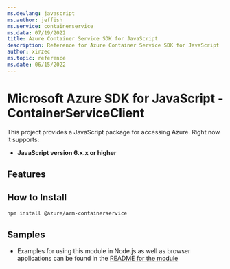 ```yaml
---
ms.devlang: javascript
ms.author: jeffish
ms.service: containerservice
ms.data: 07/19/2022
title: Azure Container Service SDK for JavaScript
description: Reference for Azure Container Service SDK for JavaScript
author: xirzec
ms.topic: reference
ms.date: 06/15/2022
---
```

# Microsoft Azure SDK for JavaScript - ContainerServiceClient
This project provides a JavaScript package for accessing Azure. Right now it supports:
- **JavaScript version 6.x.x or higher**

## Features


## How to Install

```bash
npm install @azure/arm-containerservice
```

## Samples

* Examples for using this module in Node.js as well as browser applications can be found in the [README for the module](https://www.npmjs.com/package/@azure/arm-containerservice)